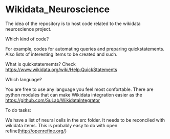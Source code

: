 # Wikidata_Neuroscience


The idea of the repository is to host code related to the wikidata neuroscience project.

Which kind of code?

For example, codes for automating queries and preparing quickstatements.
Also lists of interesting items to be created and such. 

What is quickstatememts? 
Check https://www.wikidata.org/wiki/Help:QuickStatements

Which language? 

You are free to use any language you feel most confortable. 
There are python modules that can make Wikidata integration easier as the
https://github.com/SuLab/WikidataIntegrator


To do tasks: 

We have a list of neural cells in the src folder. It needs to be reconciled with wikidata items. This is probably easy to do with open refine(http://openrefine.org/)